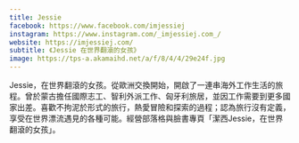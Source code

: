 ```yaml
---
title: Jessie
facebook: https://www.facebook.com/imjessiej
instagram: https://www.instagram.com/_imjessiej.com_/
website: https://imjessiej.com/
subtitle: 《Jessie 在世界翻滾的女孩》
image: https://tps-a.akamaihd.net/a/f/8/4/4/29e24f.jpg
---
```


Jessie，在世界翻滾的女孩。從歐洲交換開始，開啟了一連串海外工作生活的旅程。曾於蒙古擔任國際志工、智利外派工作、匈牙利旅居，並因工作需要到更多國家出差。喜歡不拘泥於形式的旅行，熱愛冒險和探索的過程；認為旅行沒有定義，享受在世界漂流遇見的各種可能。經營部落格與臉書專頁「潔西Jessie，在世界翻滾的女孩」。